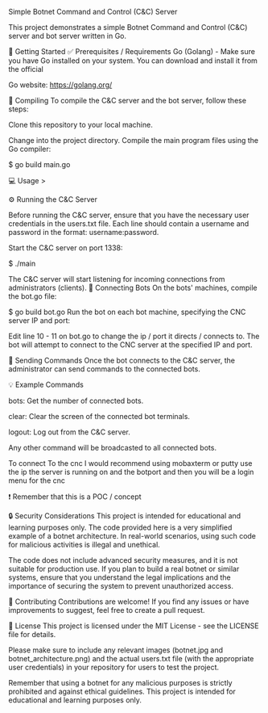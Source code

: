 Simple Botnet Command and Control (C&C) Server

This project demonstrates a simple Botnet Command and Control (C&C) server and bot server written in Go.

:rocket: Getting Started
:white_check_mark: Prerequisites / Requirements 
Go (Golang) - Make sure you have Go installed on your system. You can download and install it from the official 

Go website: https://golang.org/

:wrench: Compiling
To compile the C&C server and the bot server, follow these steps:

Clone this repository to your local machine.

Change into the project directory.
Compile the main program files using the Go compiler:

$ go build main.go

:computer: Usage >

:gear: Running the C&C Server

Before running the C&C server, ensure that you have the necessary user credentials in the users.txt file. Each line should contain a username and password in the format: username:password.

Start the C&C server on port 1338:

$ ./main

The C&C server will start listening for incoming connections from administrators (clients).
:robot: Connecting Bots
On the bots' machines, compile the bot.go file:

$ go build bot.go
Run the bot on each bot machine, specifying the CNC server IP and port:

Edit line 10 - 11 on bot.go to change the ip / port it directs / connects to.
The bot will attempt to connect to the CNC server at the specified IP and port.

:speech_balloon: Sending Commands
Once the bot connects to the C&C server, the administrator can send commands to the connected bots.

:bulb: Example Commands

bots: Get the number of connected bots.

clear: Clear the screen of the connected bot terminals.

logout: Log out from the C&C server.

Any other command will be broadcasted to all connected bots.

To connect To the cnc I would recommend using mobaxterm or putty use the ip the server is running on and the botport and then you will be a login menu for the cnc

❗ Remember that this is a POC / concept

:lock: Security Considerations
This project is intended for educational and learning purposes only. The code provided here is a very simplified example of a botnet architecture. In real-world scenarios, using such code for malicious activities is illegal and unethical.

The code does not include advanced security measures, and it is not suitable for production use. If you plan to build a real botnet or similar systems, ensure that you understand the legal implications and the importance of securing the system to prevent unauthorized access.

:handshake: Contributing
Contributions are welcome! If you find any issues or have improvements to suggest, feel free to create a pull request.

:page_with_curl: License
This project is licensed under the MIT License - see the LICENSE file for details.

Please make sure to include any relevant images (botnet.jpg and botnet_architecture.png) and the actual users.txt file (with the appropriate user credentials) in your repository for users to test the project.

Remember that using a botnet for any malicious purposes is strictly prohibited and against ethical guidelines. This project is intended for educational and learning purposes only.
